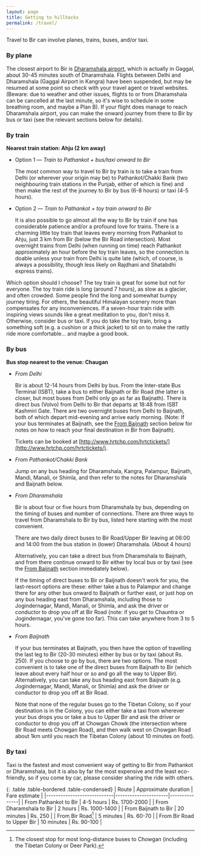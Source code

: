 ```yaml
---
layout: page
title: Getting to hillhacks
permalink: /travel/
---
```


Travel to Bir can involve planes, trains, buses, and/or taxi.

### By plane

The closest airport to Bir is [Dharamshala airport][1], which is actually in
Gaggal, about 30-45 minutes south of Dharamshala.  Flights between Delhi and
Dharamshala (Gaggal Airport in Kangra) have been suspended, but may be resumed
at some point so check with your travel agent or travel websites.  (Beware: due
to weather and other issues, flights to or from Dharamshala can be cancelled at
the last minute, so it's wise to schedule in some breathing room, and maybe a
Plan B).  If your flight does manage to reach Dharamshala airport, you can make
the onward journey from there to Bir by bus or taxi (see the relevant sections
below for details).

[1]: https://en.wikipedia.org/wiki/Dharamsala_airport

### By train

**Nearest train station: Ahju (2 km away)**

* Option 1 — *Train to Pathankot + bus/taxi onward to Bir*

  The most common way to travel to Bir by train is to take a train from Delhi
  (or wherever your origin may be) to Pathankot/Chakki Bank (two neighbouring
  train stations in the Punjab, either of which is fine) and then make the rest
  of the journey to Bir by bus (6-8 hours) or taxi (4-5 hours).

* Option 2 — *Train to Pathankot + toy train onward to Bir*

  It is also possible to go almost all the way to Bir by train if one has
  considerable patience and/or a profound love for trains.  There is a charming
  little toy train that leaves every morning from Pathankot to Ahju, just 3 km
  from Bir (below the Bir Road intersection).  Most overnight trains from Delhi
  (when running on time) reach Pathankot approximately an hour before the toy
  train leaves, so the connection is doable unless your train from Delhi is
  quite late (which, of course, is always a possibility, though less likely on
  Rajdhani and Shatabdhi express trains).

Which option should I choose?  The toy train is great for some but not for
everyone.  The toy train ride is long (around 7 hours), as slow as a glacier,
and often crowded.  Some people find the long and somewhat bumpy journey tiring.
For others, the beautiful Himalayan scenery more than compensates for any
inconveniences.  If a seven-hour train ride with inspiring views sounds like a
great meditation to you, don't miss it.  Otherwise, consider bus or taxi.  If
you do take the toy train, bring a something soft (e.g. a cushion or a thick
jacket) to sit on to make the rattly ride more comfortable...  and maybe a good
book.

### By bus

**Bus stop nearest to the venue: Chaugan**

* *From Delhi*

  Bir is about 12-14 hours from Delhi by bus.  From the Inter-state Bus Terminal
  (ISBT), take a bus to either Baijnath or Bir Road (the latter is closer, but
  most buses from Delhi only go as far as Baijnath).  There is direct bus
  (Volvo) from Delhi to Bir that departs at 18:48 from ISBT Kashmiri Gate.
  There are two overnight buses from Delhi to Baijnath, both of which depart
  mid-evening and arrive early morning. (Note: If your bus terminates at
  Baijnath, see the [From Baijnath](#from_baijnath) section below for notes on
  how to reach your final destination in Bir from Baijnath).

  Tickets can be booked at
  [http://www.hrtchp.com/hrtctickets/](http://www.hrtchp.com/hrtctickets/).

* *From Pathankot/Chakki Bank*

  Jump on any bus heading for Dharamshala, Kangra, Palampur, Baijnath, Mandi,
  Manali, or Shimla, and then refer to the notes for Dharamshala and Baijnath
  below.

* *From Dharamshala*

  Bir is about four or five hours from Dharamshala by bus, depending on the
  timing of buses and number of connections.  There are three ways to travel
  from Dharamshala to Bir by bus, listed here starting with the most convenient.

  There are two daily direct buses to Bir Road/Upper Bir leaving at 06:00 and
  14:00 from the bus station in (lower) Dharamshala.  (About 4 hours)

  Alternatively, you can take a direct bus from Dharamshala to Baijnath, and
  from there continue onward to Bir either by local bus or by taxi (see the
  [From Baijnath](#from_baijnath) section immediately below).

  If the timing of direct buses to Bir or Baijnath doesn't work for you, the
  last-resort options are these: either take a bus to Palampur and change there
  for any other bus onward to Baijnath or further east, or just hop on any bus
  heading east from Dharamshala, including those to Jogindernagar, Mandi,
  Manali, or Shimla, and ask the driver or conductor to drop you off at Bir Road
  (note: if you get to Chauntra or Jogindernagar, you've gone too far).  This
  can take anywhere from 3 to 5 hours.

* <a name="from_baijnath"></a>*From Baijnath*

  If your bus terminates at Baijnath, you then have the option of travelling the
  last leg to Bir (20-30 minutes) either by bus or by taxi (about Rs. 250).  If
  you choose to go by bus, there are two options.  The most convenient is to
  take one of the direct buses from Baijnath to Bir (which leave about every
  half hour or so and go all the way to Upper Bir).  Alternatively, you can take
  any bus heading east from Baijnath (e.g. Jogindernagar, Mandi, Manali, or
  Shimla) and ask the driver or conductor to drop you off at Bir Road.

  Note that none of the regular buses go to the Tibetan Colony, so if your
  destination is in the Colony, you can either take a taxi from wherever your
  bus drops you or take a bus to Upper Bir and ask the driver or conductor to
  drop you off at Chowgan Chowk (the intersection where Bir Road meets Chowgan
  Road), and then walk west on Chowgan Road about 1km until you reach the
  Tibetan Colony (about 10 minutes on foot).

### By taxi

Taxi is the fastest and most convenient way of getting to Bir from Pathankot or
Dharamshala, but it is also by far the most expensive and the least
eco-friendly, so if you come by car, please consider sharing the ride with
others.

{: .table .table-bordered .table-condensed}
| Route                      | Approximate duration | Fare estimate |
|----------------------------|----------------------|---------------|
| From Pathankot to Bir      | 4-5 hours            | Rs. 1700-2000 |
| From Dharamshala to Bir    | 2 hours              | Rs. 1000-1400 |
| From Baijnath to Bir       | 20 minutes           | Rs. 250       |
| From Bir Road[^1]          | 5 minutes            | Rs. 60-70     |
| From Bir Road to Upper Bir | 10 minutes           | Rs. 90-100    |

[^1]: The closest stop for most long-distance buses to Chowgan (including the
      Tibetan Colony or Deer Park).
